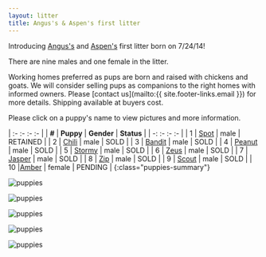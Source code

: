 ```yaml
---
layout: litter
title: Angus's & Aspen's first litter
---
```


Introducing [Angus's](../angus) and
[Aspen's](../aspen) first litter born on 7/24/14!

There are nine males and one female in the litter.

Working homes preferred as pups are born and raised with chickens and goats.
We will consider selling pups as companions to the right homes with informed owners.
Please [contact us](mailto:{{ site.footer-links.email }}) for more details.
Shipping available at buyers cost.

Please click on a puppy's name to view pictures and more information.

| :- :- :- :- |
| **#** | **Puppy** | **Gender** | **Status** |
| -: :- :- :- |
| 1 | [Spot](1) | male | RETAINED |
| 2 | [Chili](2) | male | SOLD |
| 3 | [Bandit](3) | male | SOLD |
| 4 | [Peanut](4) | male | SOLD |
| 5 | [Stormy](5) | male | SOLD |
| 6 | [Zeus](6) | male | SOLD |
| 7 | [Jasper](7) | male | SOLD |
| 8 | [Zip](8) | male | SOLD |
| 9 | [Scout](9) | male | SOLD |
| 10 |[Amber](10) | female | PENDING |
{:class="puppies-summary"}

![puppies](http://farm4.staticflickr.com/3867/14956651289_22ef33b4e6_z_d.jpg)

![puppies](https://farm6.staticflickr.com/5566/15120338886_8b7126987a_z_d.jpg)

![puppies](http://farm6.staticflickr.com/5587/14694735559_ef0fa4c3a7_z_d.jpg)

![puppies](http://farm6.staticflickr.com/5590/14881037912_dd4f379c8b_z_d.jpg)

![puppies](http://farm4.staticflickr.com/3897/14881043822_dcfcd98b2d_z_d.jpg)
